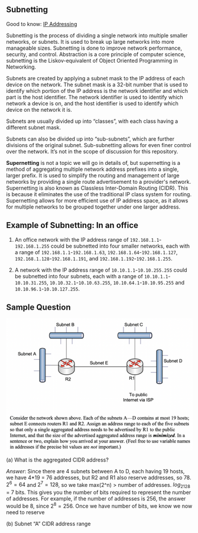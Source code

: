 ## Subnetting

Good to know: [IP Addressing](https://github.com/AbhinavMir/network_grad_notes/blob/main/ip_addr.md)

Subnetting is the process of dividing a single network into multiple smaller networks, or subnets. It is used to break up large networks into more manageable sizes. Subnetting is done to improve network performance, security, and control. Abstraction is a core principle of computer science, subnetting is the Liskov-equivalent of Object Oriented Programming in Networking.

Subnets are created by applying a subnet mask to the IP address of each device on the network. The subnet mask is a 32-bit number that is used to identify which portion of the IP address is the network identifier and which part is the host identifier. The network identifier is used to identify which network a device is on, and the host identifier is used to identify which device on the network it is.

Subnets are usually divided up into “classes”, with each class having a different subnet mask. 

Subnets can also be divided up into “sub-subnets”, which are further divisions of the original subnet. Sub-subnetting allows for even finer control over the network. It’s not in the scope of discussion for this repository.

**Supernetting** is not a topic we will go in details of, but supernetting is a method of aggregating multiple network address prefixes into a single, larger prefix. It is used to simplify the routing and management of large networks by providing a single route advertisement to a provider's network. Supernetting is also known as Classless Inter-Domain Routing (CIDR). This is because it eliminates the use of the traditional IP class system for routing. Supernetting allows for more efficient use of IP address space, as it allows for multiple networks to be grouped together under one larger address.

## Example of Subnetting: In an office

1. An office network with the IP address range of `192.168.1.1`-`192.168.1.255` could be subnetted into four smaller networks, each with a range of `192.168.1.1`-`192.168.1.63`, `192.168.1.64`-`192.168.1.127`, `192.168.1.128`-`192.168.1.191`, and `192.168.1.192`-`192.168.1.255`.

2. A network with the IP address range of `10.10.1.1`-`10.10.255.255` could be subnetted into four subnets, each with a range of `10.10.1.1`-`10.10.31.255`, `10.10.32.1`-`10.10.63.255`, `10.10.64.1`-`10.10.95.255` and `10.10.96.1`-`10.10.127.255`.

## Sample Question

![](src/ip_addr_eg.png)

(a) What is the aggregated CIDR address?

*Answer*: Since there are 4 subnets between A to D, each having 19 hosts, we have 4*19 = 76 addresses, but R2 and R1 also reserve addresses, so 78. $2^6 = 64$ and $2^7 = 128$, so we take max(2^n) > number of addresses. $log_2128$ = 7 bits. This gives you the number of bits required to represent the number of addresses. For example, if the number of addresses is 256, the answer would be 8, since $2^8 = 256$. Once we have number of bits, we know we now need to reserve 

(b) Subnet “A” CIDR address range